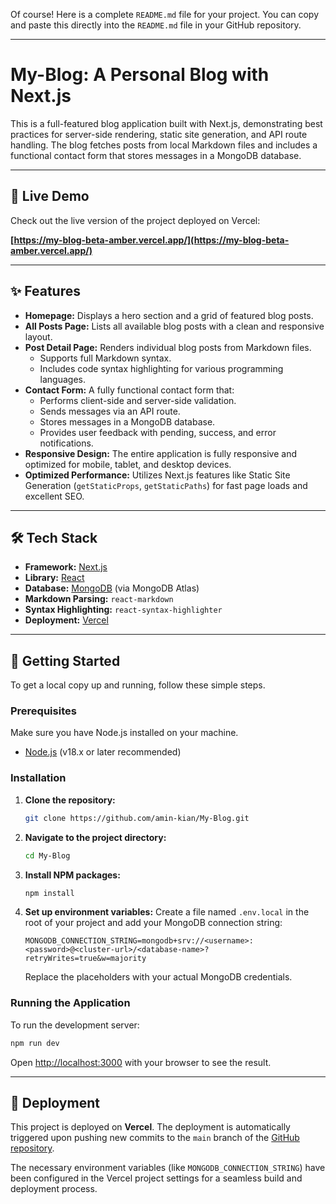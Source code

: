 Of course\! Here is a complete `README.md` file for your project. You can copy and paste this directly into the `README.md` file in your GitHub repository.

-----

# My-Blog: A Personal Blog with Next.js

This is a full-featured blog application built with Next.js, demonstrating best practices for server-side rendering, static site generation, and API route handling. The blog fetches posts from local Markdown files and includes a functional contact form that stores messages in a MongoDB database.

-----

## 🚀 Live Demo

Check out the live version of the project deployed on Vercel:

**[https://my-blog-beta-amber.vercel.app/](https://my-blog-beta-amber.vercel.app/)**

-----

## ✨ Features

  * **Homepage:** Displays a hero section and a grid of featured blog posts.
  * **All Posts Page:** Lists all available blog posts with a clean and responsive layout.
  * **Post Detail Page:** Renders individual blog posts from Markdown files.
      * Supports full Markdown syntax.
      * Includes code syntax highlighting for various programming languages.
  * **Contact Form:** A fully functional contact form that:
      * Performs client-side and server-side validation.
      * Sends messages via an API route.
      * Stores messages in a MongoDB database.
      * Provides user feedback with pending, success, and error notifications.
  * **Responsive Design:** The entire application is fully responsive and optimized for mobile, tablet, and desktop devices.
  * **Optimized Performance:** Utilizes Next.js features like Static Site Generation (`getStaticProps`, `getStaticPaths`) for fast page loads and excellent SEO.

-----

## 🛠️ Tech Stack

  * **Framework:** [Next.js](https://nextjs.org/)
  * **Library:** [React](https://reactjs.org/)
  * **Database:** [MongoDB](https://www.mongodb.com/) (via MongoDB Atlas)
  * **Markdown Parsing:** `react-markdown`
  * **Syntax Highlighting:** `react-syntax-highlighter`
  * **Deployment:** [Vercel](https://vercel.com/)

-----

## 🏁 Getting Started

To get a local copy up and running, follow these simple steps.

### Prerequisites

Make sure you have Node.js installed on your machine.

  * [Node.js](https://nodejs.org/) (v18.x or later recommended)

### Installation

1.  **Clone the repository:**

    ```bash
    git clone https://github.com/amin-kian/My-Blog.git
    ```

2.  **Navigate to the project directory:**

    ```bash
    cd My-Blog
    ```

3.  **Install NPM packages:**

    ```bash
    npm install
    ```

4.  **Set up environment variables:**
    Create a file named `.env.local` in the root of your project and add your MongoDB connection string:

    ```.env.local
    MONGODB_CONNECTION_STRING=mongodb+srv://<username>:<password>@<cluster-url>/<database-name>?retryWrites=true&w=majority
    ```

    Replace the placeholders with your actual MongoDB credentials.

### Running the Application

To run the development server:

```bash
npm run dev
```

Open [http://localhost:3000](https://www.google.com/search?q=http://localhost:3000) with your browser to see the result.

-----

## 🚀 Deployment

This project is deployed on **Vercel**. The deployment is automatically triggered upon pushing new commits to the `main` branch of the [GitHub repository](https://github.com/amin-kian/My-Blog).

The necessary environment variables (like `MONGODB_CONNECTION_STRING`) have been configured in the Vercel project settings for a seamless build and deployment process.
